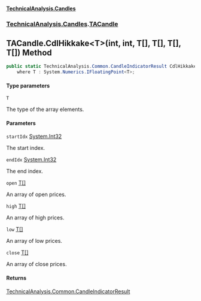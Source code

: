#### [TechnicalAnalysis\.Candles](Atypical.TechnicalAnalysis.Candles.md 'Atypical\.TechnicalAnalysis\.Candles')
### [TechnicalAnalysis\.Candles](Atypical.TechnicalAnalysis.Candles.md#TechnicalAnalysis.Candles 'TechnicalAnalysis\.Candles').[TACandle](TACandle.md 'TechnicalAnalysis\.Candles\.TACandle')

## TACandle\.CdlHikkake\<T\>\(int, int, T\[\], T\[\], T\[\], T\[\]\) Method

```csharp
public static TechnicalAnalysis.Common.CandleIndicatorResult CdlHikkake<T>(int startIdx, int endIdx, T[] open, T[] high, T[] low, T[] close)
    where T : System.Numerics.IFloatingPoint<T>;
```
#### Type parameters

<a name='TechnicalAnalysis.Candles.TACandle.CdlHikkake_T_(int,int,T[],T[],T[],T[]).T'></a>

`T`

The type of the array elements\.
#### Parameters

<a name='TechnicalAnalysis.Candles.TACandle.CdlHikkake_T_(int,int,T[],T[],T[],T[]).startIdx'></a>

`startIdx` [System\.Int32](https://docs.microsoft.com/en-us/dotnet/api/System.Int32 'System\.Int32')

The start index\.

<a name='TechnicalAnalysis.Candles.TACandle.CdlHikkake_T_(int,int,T[],T[],T[],T[]).endIdx'></a>

`endIdx` [System\.Int32](https://docs.microsoft.com/en-us/dotnet/api/System.Int32 'System\.Int32')

The end index\.

<a name='TechnicalAnalysis.Candles.TACandle.CdlHikkake_T_(int,int,T[],T[],T[],T[]).open'></a>

`open` [T](TACandle.CdlHikkake_T_(int,int,T[],T[],T[],T[]).md#TechnicalAnalysis.Candles.TACandle.CdlHikkake_T_(int,int,T[],T[],T[],T[]).T 'TechnicalAnalysis\.Candles\.TACandle\.CdlHikkake\<T\>\(int, int, T\[\], T\[\], T\[\], T\[\]\)\.T')[\[\]](https://docs.microsoft.com/en-us/dotnet/api/System.Array 'System\.Array')

An array of open prices\.

<a name='TechnicalAnalysis.Candles.TACandle.CdlHikkake_T_(int,int,T[],T[],T[],T[]).high'></a>

`high` [T](TACandle.CdlHikkake_T_(int,int,T[],T[],T[],T[]).md#TechnicalAnalysis.Candles.TACandle.CdlHikkake_T_(int,int,T[],T[],T[],T[]).T 'TechnicalAnalysis\.Candles\.TACandle\.CdlHikkake\<T\>\(int, int, T\[\], T\[\], T\[\], T\[\]\)\.T')[\[\]](https://docs.microsoft.com/en-us/dotnet/api/System.Array 'System\.Array')

An array of high prices\.

<a name='TechnicalAnalysis.Candles.TACandle.CdlHikkake_T_(int,int,T[],T[],T[],T[]).low'></a>

`low` [T](TACandle.CdlHikkake_T_(int,int,T[],T[],T[],T[]).md#TechnicalAnalysis.Candles.TACandle.CdlHikkake_T_(int,int,T[],T[],T[],T[]).T 'TechnicalAnalysis\.Candles\.TACandle\.CdlHikkake\<T\>\(int, int, T\[\], T\[\], T\[\], T\[\]\)\.T')[\[\]](https://docs.microsoft.com/en-us/dotnet/api/System.Array 'System\.Array')

An array of low prices\.

<a name='TechnicalAnalysis.Candles.TACandle.CdlHikkake_T_(int,int,T[],T[],T[],T[]).close'></a>

`close` [T](TACandle.CdlHikkake_T_(int,int,T[],T[],T[],T[]).md#TechnicalAnalysis.Candles.TACandle.CdlHikkake_T_(int,int,T[],T[],T[],T[]).T 'TechnicalAnalysis\.Candles\.TACandle\.CdlHikkake\<T\>\(int, int, T\[\], T\[\], T\[\], T\[\]\)\.T')[\[\]](https://docs.microsoft.com/en-us/dotnet/api/System.Array 'System\.Array')

An array of close prices\.

#### Returns
[TechnicalAnalysis\.Common\.CandleIndicatorResult](https://docs.microsoft.com/en-us/dotnet/api/TechnicalAnalysis.Common.CandleIndicatorResult 'TechnicalAnalysis\.Common\.CandleIndicatorResult')